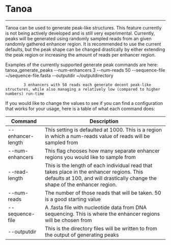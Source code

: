 # Tanoa
---

Tanoa can be used to generate peak-like structures. This feature currently is not being actively developed
    and is still very experimental. Currently, peaks will be generated using randomly sampled reads from an
    given randomly gathered enhancer region. It is recommended to use the current defaults, but the peak shape 
    can be changed drastically by either extending the peak region or increasing the amount of reads per 
    enhancer region. 

Examples of the currently supported generate peak commands are here:
            tanoa_generate_peaks --num-enhancers 3 --num-reads 50 --sequence-file ~/sequence-file.fasta --outputdir ~/outputdirectory

            3 enhancers with 50 reads each generate decent peak-like structures, while also managing a relatively low (compared to higher numbers) run-time

If you would like to change the values to see if you can find a configuration that works for your usage, here
is a table of what each command does:

| Command | Description |
| ----------- | ----------- |
| --enhancer-length | This setting is defaulted at 1000. This is a region in which a num-reads value of reads will be sampled from |
| --num-enhancers | This flag chooses how many separate enhancer regions you would like to sample from |
| --read-length | This is the length of each individual read that takes place in the enhancer regions. This defaults at 100, and will drastically change the shape of the enhancer region. |
| --num-reads | The number of those reads that will be taken. 50 is a good starting value |
| --sequence-file | A .fasta file with nucleotide data from DNA sequencing. This is where the enhancer regions will be chosen from |
| --outputdir | This is the directory files will be written to from the output of generating peaks | 

